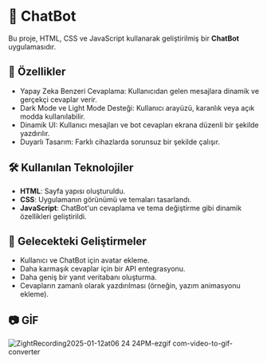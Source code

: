 # 🤖 ChatBot
Bu proje, HTML, CSS ve JavaScript kullanarak geliştirilmiş bir **ChatBot** uygulamasıdır.

## 🚀 Özellikler
* Yapay Zeka Benzeri Cevaplama: Kullanıcıdan gelen mesajlara dinamik ve gerçekçi cevaplar verir.
* Dark Mode ve Light Mode Desteği: Kullanıcı arayüzü, karanlık veya açık modda kullanılabilir.
* Dinamik UI: Kullanıcı mesajları ve bot cevapları ekrana düzenli bir şekilde yazdırılır.
* Duyarlı Tasarım: Farklı cihazlarda sorunsuz bir şekilde çalışır.

## 🛠️ Kullanılan Teknolojiler
* **HTML**: Sayfa yapısı oluşturuldu.
* **CSS**: Uygulamanın görünümü ve temaları tasarlandı.
* **JavaScript**: ChatBot'un cevaplama ve tema değiştirme gibi dinamik özellikleri geliştirildi.

## 📜 Gelecekteki Geliştirmeler
* Kullanıcı ve ChatBot için avatar ekleme.
* Daha karmaşık cevaplar için bir API entegrasyonu.
* Daha geniş bir yanıt veritabanı oluşturma.
* Cevapların zamanlı olarak yazdırılması (örneğin, yazım animasyonu ekleme).

## 📷 GİF
![ZightRecording2025-01-12at06 24 24PM-ezgif com-video-to-gif-converter](https://github.com/user-attachments/assets/5cfcb9c9-834c-45e3-b7c8-39e7a5f5ac73)
